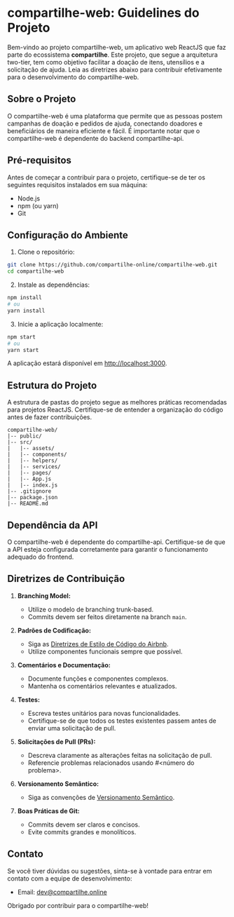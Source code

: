 # compartilhe-web: Guidelines do Projeto

Bem-vindo ao projeto compartilhe-web, um aplicativo web ReactJS que faz parte do ecossistema **compartilhe**. Este projeto, que segue a arquitetura two-tier, tem como objetivo facilitar a doação de itens, utensílios e a solicitação de ajuda. Leia as diretrizes abaixo para contribuir efetivamente para o desenvolvimento do compartilhe-web.

## Sobre o Projeto

O compartilhe-web é uma plataforma que permite que as pessoas postem campanhas de doação e pedidos de ajuda, conectando doadores e beneficiários de maneira eficiente e fácil. É importante notar que o compartilhe-web é dependente do backend compartilhe-api.

## Pré-requisitos

Antes de começar a contribuir para o projeto, certifique-se de ter os seguintes requisitos instalados em sua máquina:

- Node.js
- npm (ou yarn)
- Git

## Configuração do Ambiente

1. Clone o repositório:

```bash
git clone https://github.com/compartilhe-online/compartilhe-web.git
cd compartilhe-web
```

2. Instale as dependências:

```bash
npm install
# ou
yarn install
```

3. Inicie a aplicação localmente:

```bash
npm start
# ou
yarn start
```

A aplicação estará disponível em [http://localhost:3000](http://localhost:3000).

## Estrutura do Projeto

A estrutura de pastas do projeto segue as melhores práticas recomendadas para projetos ReactJS. Certifique-se de entender a organização do código antes de fazer contribuições.

```
compartilhe-web/
|-- public/
|-- src/
|   |-- assets/
|   |-- components/
|   |-- helpers/
|   |-- services/
|   |-- pages/
|   |-- App.js
|   |-- index.js
|-- .gitignore
|-- package.json
|-- README.md
```

## Dependência da API

O compartilhe-web é dependente do compartilhe-api. Certifique-se de que a API esteja configurada corretamente para garantir o funcionamento adequado do frontend.

## Diretrizes de Contribuição

1. **Branching Model:**
   - Utilize o modelo de branching trunk-based.
   - Commits devem ser feitos diretamente na branch `main`.

2. **Padrões de Codificação:**
   - Siga as [Diretrizes de Estilo de Código do Airbnb](https://github.com/airbnb/javascript).
   - Utilize componentes funcionais sempre que possível.

3. **Comentários e Documentação:**
   - Documente funções e componentes complexos.
   - Mantenha os comentários relevantes e atualizados.

4. **Testes:**
   - Escreva testes unitários para novas funcionalidades.
   - Certifique-se de que todos os testes existentes passem antes de enviar uma solicitação de pull.

5. **Solicitações de Pull (PRs):**
   - Descreva claramente as alterações feitas na solicitação de pull.
   - Referencie problemas relacionados usando #<número do problema>.

6. **Versionamento Semântico:**
   - Siga as convenções de [Versionamento Semântico](https://semver.org/).

7. **Boas Práticas de Git:**
   - Commits devem ser claros e concisos.
   - Evite commits grandes e monolíticos.

## Contato

Se você tiver dúvidas ou sugestões, sinta-se à vontade para entrar em contato com a equipe de desenvolvimento:

- Email: dev@compartilhe.online

Obrigado por contribuir para o compartilhe-web!